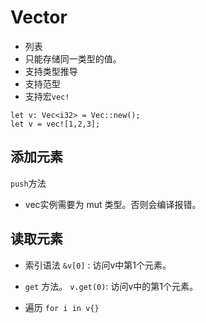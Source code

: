 # Vector

- 列表
- 只能存储同一类型的值。
- 支持类型推导
- 支持范型
- 支持宏`vec!`

```
let v: Vec<i32> = Vec::new();
let v = vec![1,2,3];
```

## 添加元素

`push`方法

- vec实例需要为 mut 类型。否则会编译报错。

## 读取元素

- 索引语法  `&v[0]` : 访问v中第1个元素。
- `get` 方法。 `v.get(0)`: 访问v中的第1个元素。

- 遍历 `for i in v{}`
